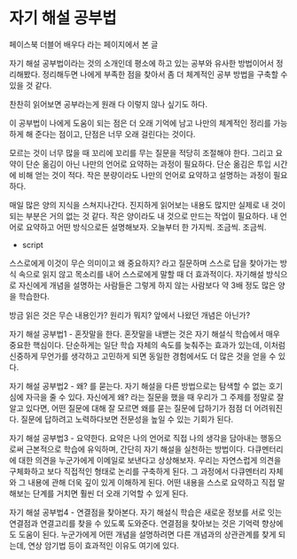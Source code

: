 # 자기 해설 공부법

페이스북 더블어 배우다 라는 페이지에서 본 글

자기 해설 공부법이라는 것의 소개인데 평소에 하고 있는 공부와 유사한 방법이어서 정리해봤다. 정리해두면 나에게 부족한 점을 찾아서 좀 더 체계적인 공부 방법을 구축할 수 있을 것 같다.

찬찬히 읽어보면 공부라는게 원래 다 이렇지 않나 싶기도 하다.

이 공부법이 나에게 도움이 되는 점은 더 오래 기억에 남고 나만의 체계적인 정리를 가능하게 해 준다는 점이고, 단점은 너무 오래 걸린다는 것이다.

모르는 것이 너무 많을 때 꼬리에 꼬리를 무는 질문을 적당히 조절해야 한다. 그리고 요약이 단순 옮김이 아닌 나만의 언어로 요약하는 과정이 필요하다. 단순 옮김은 투입 시간에 비해 얻는 것이 적다. 작은 분량이라도 나만의 언어로 요약하고 설명하는 과정이 필요하다.

매일 많은 양의 지식을 스쳐지나간다. 진지하게 읽어보는 내용도 많지만 실제로 내 것이 되는 부분은 거의 없는 것 같다. 작은 양이라도 내 것으로 만드는 작업이 필요하다. 내 언어로 요약하고 어떤 방식으로든 설명해보자. 오늘부터 한 가지씩. 조금씩. 조금씩.

- script

스스로에게 이것이 무슨 의미이고 왜 중요하지? 라고 질문하며 스스로 답을 찾아가는 방식
속으로 읽지 않고 목소리를 내어 스스로에게 말할 때 더 효과적이다.
자기해설 방식으로 자신에게 개념을 설명하는 사람들은 그렇게 하지 않는 사람보다 약 3배 정도 많은 양을 학습한다.

방금 읽은 것은 무슨 내용인가? 원리가 뭐지? 앞에서 나왔던 개념은 아닌가?

자기 해설 공부법1 - 혼잣말을 한다.
혼잣말을 내밷는 것은 자기 해설식 학습에서 매우 중요한 핵심이다.
단순하게는 일단 학습 자체의 속도를 늦춰주는 효과가 있는데, 이처럼 신중하게 무언가를 생각하고 고민하게 되면 동일한 경험에서도 더 많은 것을 얻을 수 있다.

자기 해설 공부법2 - 왜? 를 묻는다.
자기 해설을 다른 방법으로는 탐색할 수 없는 호기심에 자극을 줄 수 있다.
자신에게 왜? 라는 질문을 했을 때 우리가 그 주제를 정말로 잘 알고 있다면, 
어떤 질문에 대해 잘 모르면 왜를 묻는 질문에 답하기가 점점 더 어려워진다. 질문에 답하려고 노력하다보면 전문성을 높일 수 있는 기회가 된다.

자기 해설 공부법3 - 요약한다.
요약은 나의 언어로 직접 나의 생각을 담아내는 행동으로써 근본적으로 학습에 유익하며, 간단히 자기 해설을 실천하는 방법이다.
다큐멘터리에 대한 의견을 누군가에게 이메일로 보낸다고 상상해보자. 우리는 자연스럽게 의견을 구체화하고 보다 직접적인 형태로 논리를 구축하게 된다. 그 과정에서 다큐멘터리 자체와 그 내용에 관해 더욱 깊이 있게 이해하게 된다. 어떤 내용을 스스로 요약하고 직접 말해보는 단계를 거치면 훨씬 더 오래 기억할 수 있게 된다.

자기 해설 공부법4 - 연결점을 찾아본다.
자기 해설식 학습은 새로운 정보를 서로 잇는 연결점과 연결고리를 찾을 수 있도록 도와준다. 연결점을 찾아보는 것은 기억력 향상에도 도움이 된다. 누군가에게 어떤 개념을 설명하려면 다른 개념과의 상관관계를 찾게 되는데, 연상 암기법 등이 효과적인 이유도 여기에 있다.
